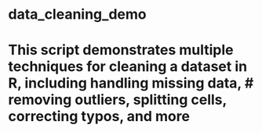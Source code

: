 # data_cleaning_demo
# This script demonstrates multiple techniques for cleaning a dataset in R, including handling missing data,   # removing outliers, splitting cells, correcting typos, and more
